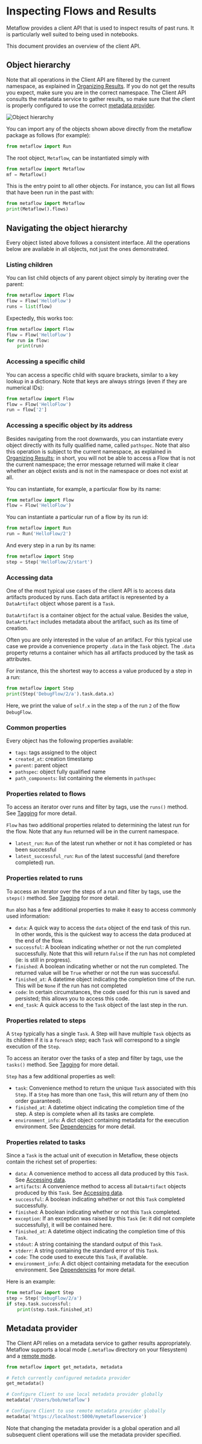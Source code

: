 # Inspecting Flows and Results

Metaflow provides a client API that is used to inspect results of past runs. It is particularly well suited to being used in notebooks.

This document provides an overview of the client API.

## Object hierarchy

Note that all operations in the Client API are filtered by the current namespace, as explained in [Organizing Results](tagging.md). If you do not get the results you expect, make sure you are in the correct namespace. The Client API consults the metadata service to gather results, so make sure that the client is properly configured to use the correct [metadata provider](client.md#metadata-provider).

![Object hierarchy](/assets/Hierarchy.png)

You can import any of the objects shown above directly from the metaflow package as follows (for example):

```python
from metaflow import Run
```

The root object, `Metaflow`, can be instantiated simply with

```python
from metaflow import Metaflow
mf = Metaflow()
```

This is the entry point to all other objects. For instance, you can list all flows that have been run in the past with:

```python
from metaflow import Metaflow
print(Metaflow().flows)
```

## Navigating the object hierarchy

Every object listed above follows a consistent interface. All the operations below are available in all objects, not just the ones demonstrated.

### Listing children

You can list child objects of any parent object simply by iterating over the parent:

```python
from metaflow import Flow
flow = Flow('HelloFlow')
runs = list(flow)
```

Expectedly, this works too:

```python
from metaflow import Flow
flow = Flow('HelloFlow')
for run in flow:
    print(run)
```

### Accessing a specific child

You can access a specific child with square brackets, similar to a key lookup in a dictionary. Note that keys are always strings (even if they are numerical IDs):

```python
from metaflow import Flow
flow = Flow('HelloFlow')
run = flow['2']
```

### Accessing a specific object by its address

Besides navigating from the root downwards, you can instantiate every object directly with its fully qualified name, called `pathspec`. Note that also this operation is subject to the current namespace, as explained in [Organizing Results](tagging.md); in short, you will not be able to access a Flow that is not the current namespace; the error message returned will make it clear whether an object exists and is not in the namespace or does not exist at all.

You can instantiate, for example, a particular flow by its name:

```python
from metaflow import Flow
flow = Flow('HelloFlow')
```

You can instantiate a particular run of a flow by its run id:

```python
from metaflow import Run
run = Run('HelloFlow/2')
```

And every step in a run by its name:

```python
from metaflow import Step
step = Step('HelloFlow/2/start')
```

### Accessing data

One of the most typical use cases of the client API is to access data artifacts produced by runs. Each data artifact is represented by a `DataArtifact` object whose parent is a `Task`.

`DataArtifact` is a container object for the actual value. Besides the value, `DataArtifact` includes metadata about the artifact, such as its time of creation.

Often you are only interested in the value of an artifact. For this typical use case we provide a convenience property `.data` in the `Task` object. The `.data` property returns a container which has all artifacts produced by the task as attributes.

For instance, this the shortest way to access a value produced by a step in a run:

```python
from metaflow import Step
print(Step('DebugFlow/2/a').task.data.x)
```

Here, we print the value of `self.x` in the step `a` of the run `2` of the flow `DebugFlow`.

### Common properties

Every object has the following properties available:

- `tags`: tags assigned to the object
- `created_at`: creation timestamp
- `parent`: parent object
- `pathspec`: object fully qualified name
- `path_components`: list containing the elements in `pathspec`

### Properties related to flows

To access an iterator over runs and filter by tags, use the `runs()` method. See [Tagging](tagging.md#tagging) for more detail.

`Flow` has two additional properties related to determining the latest run for the flow. Note that any `Run` returned will be in the current namespace.

- `latest_run`: `Run` of the latest run whether or not it has completed or has been successful
- `latest_successful_run`: `Run` of the latest successful (and therefore completed) run.

### Properties related to runs

To access an iterator over the steps of a run and filter by tags, use the `steps()` method. See [Tagging](tagging.md#tagging) for more detail.

`Run` also has a few additional properties to make it easy to access commonly used information:

- `data`: A quick way to access the `data` object of the end task of this run. In other words, this is the quickest way to access the data produced at the end of the flow.
- `successful`: A boolean indicating whether or not the run completed successfully. Note that this will return `False` if the run has not completed (ie: is still in progress).
- `finished`: A boolean indicating whether or not the run completed. The returned value will be `True` whether or not the run was successful.
- `finished_at`: A datetime object indicating the completion time of the run. This will be `None` if the run has not completed
- `code`: In certain circumstances, the code used for this run is saved and persisted; this allows you to access this code.
- `end_task`: A quick access to the `Task` object of the last step in the run.

### Properties related to steps

A `Step` typically has a single `Task`. A Step will have multiple `Task` objects as its children if it is a `foreach` step; each `Task` will correspond to a single execution of the `Step`.

To access an iterator over the tasks of a step and filter by tags, use the `tasks()` method. See [Tagging](tagging.md#tagging) for more detail.

`Step` has a few additional properties as well:

- `task`: Convenience method to return the unique `Task` associated with this `Step`. If a `Step` has more than one `Task`, this will return any of them (no order guaranteed).
- `finished_at`: A datetime object indicating the completion time of the step. A step is complete when all its tasks are complete.
- `environment_info`: A dict object containing metadata for the execution environment. See [Dependencies](dependencies.md) for more detail.

### Properties related to tasks

Since a `Task` is the actual unit of execution in Metaflow, these objects contain the richest set of properties:

- `data`: A convenience method to access all data produced by this `Task`. See [Accessing data](client.md#accessing-data).
- `artifacts`: A convenience method to access all `DataArtifact` objects produced by this `Task`. See [Accessing data](client.md#accessing-data).
- `successful`: A boolean indicating whether or not this `Task` completed successfully.
- `finished`: A boolean indicating whether or not this `Task` completed.
- `exception`: If an exception was raised by this `Task` (ie: it did not complete successfully), it will be contained here.
- `finished_at`: A datetime object indicating the completion time of this `Task`.
- `stdout`: A string containing the standard output of this `Task`.
- `stderr`: A string containing the standard error of this `Task`.
- `code`: The code used to execute this `Task`, if available.
- `environment_info`: A dict object containing metadata for the execution environment. See [Dependencies](dependencies.md) for more detail.

Here is an example:

```python
from metaflow import Step
step = Step('DebugFlow/2/a')
if step.task.successful:
    print(step.task.finished_at)
```

## Metadata provider

The Client API relies on a metadata service to gather results appropriately. Metaflow supports a local mode (`.metaflow` directory on your filesystem) and a [remote mode](https://github.com/Netflix/metaflow-service).

```python
from metaflow import get_metadata, metadata

# Fetch currently configured metadata provider
get_metadata()

# Configure Client to use local metadata provider globally
metadata('/Users/bob/metaflow')

# Configure Client to use remote metadata provider globally
metadata('https://localhost:5000/mymetaflowservice')
```

Note that changing the metadata provider is a global operation and all subsequent client operations will use the metadata provider specified.
